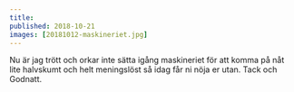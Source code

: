 ```yaml
---
title:
published: 2018-10-21
images: [20181012-maskineriet.jpg]
---
```


Nu är jag trött och orkar inte sätta igång maskineriet för att komma på nåt lite halvskumt och helt meningslöst så idag får ni nöja er utan. Tack och Godnatt.
